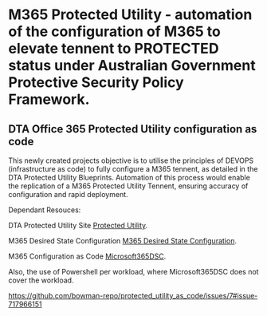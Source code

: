 # M365 Protected Utility - automation of the configuration of M365 to elevate tennent to PROTECTED status under Australian Government Protective Security Policy Framework.
## DTA Office 365 Protected Utility configuration as code
This newly created projects objective is to utilise the principles of DEVOPS (infrastructure as code) to fully configure a M365 tennent, as detailed in the DTA Protected Utility Blueprints.
Automation of this process would enable the replication of a M365 Protected Utility Tennent, ensuring accuracy of configuration and rapid deployment.

Dependant Resouces:

DTA Protected Utility Site [Protected Utility](https://www.dta.gov.au/our-projects/protected-utility-government).

M365 Desired State Configuration [M365 Desired State Configuration](https://github.com/microsoft/Microsoft365DSC).

M365 Configuration as Code [Microsoft365DSC](https://microsoft365dsc.com/).

Also, the use of Powershell per workload, where Microsoft365DSC does not cover the workload.

https://github.com/bowman-repo/protected_utility_as_code/issues/7#issue-717966151
